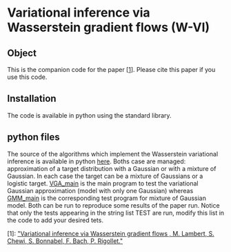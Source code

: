 # Variational inference via Wasserstein gradient flows (W-VI)

## Object

This is the companion code for the paper \[[1][4]\]. Please cite this paper if you use this code.  

## Installation
The code is available in python using the standard library. 

## python files
The source of the algorithms which implement the Wasserstein variational inference is available in python [here][0]. Boths case are managed: approximation of a target distribution with a Gaussian or with a mixture of Gaussian. In each case the target can be a mixture of Gaussians or a logistic target. [VGA_main][1] is the main program to test the variational Gaussian approximation (model with only one Gaussian) whereas [GMM_main][2] is the corresponding test program for mixture of Gaussian model. Both can be run to reproduce some results of the paper run. Notice that only the tests appearing in the string list TEST are run, modify this list in the code to add your desired tets. 

[0]: ./Core
[1]: ./VGA_main.py
[2]: ./GMM_main.py
[4]: ...

\[1\]: ["Variational inference via Wasserstein gradient flows , M. Lambert, S. Chewi, S. Bonnabel, F. Bach, P. Rigollet."][4] 
